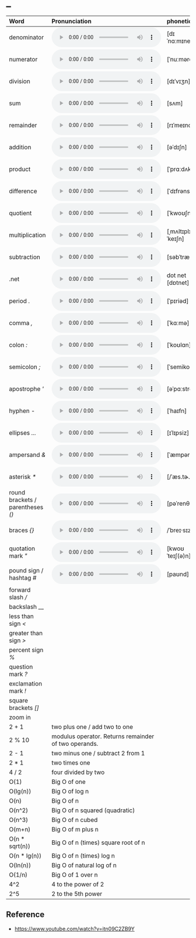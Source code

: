 
# _

| Word  | Pronunciation | phonetic |
| :-- | :-- | :-- |
| denominator | <audio src="/awesome-pronunciation/public/audio/denominator.mp3" controls="controls" controlslist="nodownload"></audio> | [dɪˈnɑːmɪneɪtər] |
| numerator | <audio src="/awesome-pronunciation/public/audio/numerator.mp3" controls="controls" controlslist="nodownload"></audio> | [ˈnuːməreɪtər] |
| division | <audio src="/awesome-pronunciation/public/audio/division.mp3" controls="controls" controlslist="nodownload"></audio> | [dɪˈvɪʒn] |
| sum | <audio src="/awesome-pronunciation/public/audio/sum.mp3" controls="controls" controlslist="nodownload"></audio> | [sʌm] |
| remainder | <audio src="/awesome-pronunciation/public/audio/remainder.mp3" controls="controls" controlslist="nodownload"></audio> | [rɪˈmeɪndər] |
| addition | <audio src="/awesome-pronunciation/public/audio/addition.mp3" controls="controls" controlslist="nodownload"></audio> | [əˈdɪʃn] |
| product | <audio src="/awesome-pronunciation/public/audio/product.mp3" controls="controls" controlslist="nodownload"></audio> | [ˈprɑːdʌkt] |
| difference | <audio src="/awesome-pronunciation/public/audio/difference.mp3" controls="controls" controlslist="nodownload"></audio> | [ˈdɪfrəns] |
| quotient | <audio src="/awesome-pronunciation/public/audio/quotient.mp3" controls="controls" controlslist="nodownload"></audio> | [ˈkwoʊʃnt] |
| multiplication | <audio src="/awesome-pronunciation/public/audio/multiplication.mp3" controls="controls" controlslist="nodownload"></audio> | [ˌmʌltɪplɪˈkeɪʃn] |
| subtraction | <audio src="/awesome-pronunciation/public/audio/subtraction.mp3" controls="controls" controlslist="nodownload"></audio> | [səbˈtrækʃn] |
| .net | <audio src="/awesome-pronunciation/public/audio/dot-net.mp3" controls="controls" controlslist="nodownload"></audio> | dot net [dɒtnet] |
| period _._ | <audio src="/awesome-pronunciation/public/audio/period.mp3" controls="controls" controlslist="nodownload"></audio> | [ˈpɪriəd] |
| comma _,_ | <audio src="/awesome-pronunciation/public/audio/comma.mp3" controls="controls" controlslist="nodownload"></audio> | [ˈkɑːmə] |
| colon _:_ | <audio src="/awesome-pronunciation/public/audio/colon.mp3" controls="controls" controlslist="nodownload"></audio> | [ˈkoʊlɑn] |
| semicolon _;_ | <audio src="/awesome-pronunciation/public/audio/semicolon.mp3" controls="controls" controlslist="nodownload"></audio> | [ˈsemikoʊlən] |
| apostrophe _'_ | <audio src="/awesome-pronunciation/public/audio/apostrophe.mp3" controls="controls" controlslist="nodownload"></audio> | [əˈpɑːstrəfi] |
| hyphen _-_ | <audio src="/awesome-pronunciation/public/audio/hyphen.mp3" controls="controls" controlslist="nodownload"></audio> | [ˈhaɪfn] |
| ellipses _..._ | <audio src="/awesome-pronunciation/public/audio/ellipses.mp3" controls="controls" controlslist="nodownload"></audio> | [ɪˈlɪpsiz] |
| ampersand _&_ | <audio src="/awesome-pronunciation/public/audio/ampersand.mp3" controls="controls" controlslist="nodownload"></audio> | [ˈæmpərsænd] |
| asterisk _*_ | <audio src="/awesome-pronunciation/public/audio/asterisk.mp3" controls="controls" controlslist="nodownload"></audio> | [/ˈæs.tɚ.ɪsk/] |
| round brackets / parentheses _()_ | <audio src="/awesome-pronunciation/public/audio/parentheses.mp3" controls="controls" controlslist="nodownload"></audio> | [pəˈrenθəsiːz] |
| braces _{}_ | <audio src="/awesome-pronunciation/public/audio/braces.mp3" controls="controls" controlslist="nodownload"></audio> | /ˈbreɪ·sɪz/ |
| quotation mark _"_ | <audio src="/awesome-pronunciation/public/audio/quotation-mark.mp3" controls="controls" controlslist="nodownload"></audio> | [kwoʊˈteɪʃ(ə)n] |
| pound sign / hashtag _#_ | <audio src="/awesome-pronunciation/public/audio/pound-sign.mp3" controls="controls" controlslist="nodownload"></audio> | [paʊnd] |
| forward slash _/_ |  |  |
| backslash _\_ |  |  |
| less than sign _<_ |  |  |
| greater than sign _>_ |  |  |
| percent sign _%_ |  |  |
| question mark _?_ |  |  |
| exclamation mark _!_ |  |  |
| square brackets _[]_ |  |  |
| zoom in |  |  |
| 2 + 1 | two plus one / add two to one |  |
| 2 % 10 | modulus operator. Returns remainder of two operands. |  |
| 2 - 1 | two minus one / subtract 2 from 1 |  |
| 2 * 1 | two times one |  |
| 4 / 2 | four divided by two |  |
| O(1) | Big O of one |  |
| O(lg(n)) | Big O of log n |  |
| O(n) | Big O of n |  |
| O(n^2) | Big O of n squared (quadratic) |  |
| O(n^3) | Big O of n cubed |  |
| O(m+n) | Big O of m plus n |  |
| O(n * sqrt(n)) | Big O of n (times) square root of n |  |
| O(n * lg(n)) | Big O of n (times) log n |  |
| O(ln(n)) | Big O of natural log of n |  |
| O(1/n) | Big O of 1 over n |  |
| 4^2 | 4 to the power of 2 |  |
| 2^5 | 2 to the 5th power |  |

## Reference

- https://www.youtube.com/watch?v=itn09C2ZB9Y

